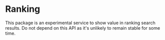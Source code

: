 # Ranking

This package is an experimental service to show value in ranking search results. Do not depend on this API as it's unlikely to remain stable for some time.
